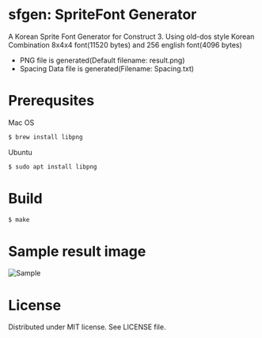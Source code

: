 # sfgen: SpriteFont Generator

A Korean Sprite Font Generator for Construct 3.
Using old-dos style Korean Combination 8x4x4 font(11520 bytes) and 256 english font(4096 bytes)

  - PNG file is generated(Default filename: result.png)
  - Spacing Data file is generated(Filename: Spacing.txt)

# Prerequsites
Mac OS
```sh
$ brew install libpng
```

Ubuntu
```sh
$ sudo apt install libpng
```

# Build
```sh
$ make
```

# Sample result image
![Sample](https://2.bp.blogspot.com/-4Xz9DC90tsc/WyGVePjMifI/AAAAAAAAAOs/4ZNVm2owS1sN7KRXQc80VWMYQf34CDBsACLcBGAs/s1600/result.png)

# License
Distributed under MIT license. See LICENSE file.
